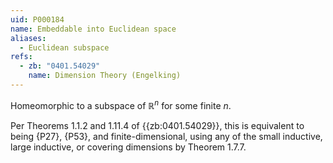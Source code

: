 ```yaml
---
uid: P000184
name: Embeddable into Euclidean space
aliases:
  - Euclidean subspace
refs:
  - zb: "0401.54029"
    name: Dimension Theory (Engelking)
---
```


Homeomorphic to a subspace of $\mathbb R^n$ for some finite $n$.

Per Theorems 1.1.2 and 1.11.4 of {{zb:0401.54029}}, this is equivalent to being {P27}, {P53}, and finite-dimensional, using any of the small inductive, large inductive, or covering dimensions by Theorem 1.7.7.

